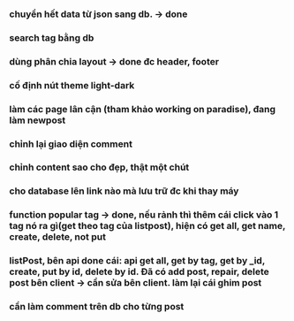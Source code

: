 ### chuyển hết data từ json sang db. -> done

### search tag bằng db

### dùng phân chia layout -> done đc header, footer

### cố định nút theme light-dark

### làm các page lân cận (tham khảo working on paradise), đang làm newpost

### chỉnh lại giao diện comment

### chỉnh content sao cho đẹp, thật một chút

### cho database lên link nào mà lưu trữ đc khi thay máy

### function popular tag -> done, nếu rảnh thì thêm cái click vào 1 tag nó ra gì(get theo tag của listpost), hiện có get all, get name, create, delete, not put

### listPost, bên api done cái: api get all, get by tag, get by \_id, create, put by id, delete by id. Đã có add post, repair, delete post bên client -> cần sửa bên client. làm lại cái ghim post

### cần làm comment trên db cho từng post
